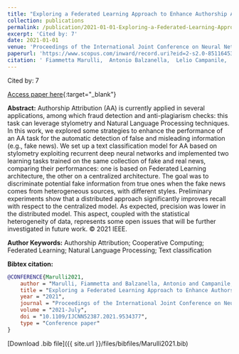 ```yaml
---
title: "Exploring a Federated Learning Approach to Enhance Authorship Attribution of Misleading Information from Heterogeneous Sources"
collection: publications
permalink: /publication/2021-01-01-Exploring-a-Federated-Learning-Approach-to-Enhance-Authorship-Attribution-of-Misleading-Information-from-Heterogeneous-Sources
excerpt: 'Cited by: 7'
date: 2021-01-01
venue: 'Proceedings of the International Joint Conference on Neural Networks'
paperurl: 'https://www.scopus.com/inward/record.uri?eid=2-s2.0-85116453728&doi=10.1109%2fIJCNN52387.2021.9534377&partnerID=40&md5=1a66f680877de40ba6525a359903672e'
citation: ' Fiammetta Marulli,  Antonio Balzanella,  Lelio Campanile,  Mauro Iacono,  Michele Mastroianni, &quot;Exploring a Federated Learning Approach to Enhance Authorship Attribution of Misleading Information from Heterogeneous Sources.&quot; Proceedings of the International Joint Conference on Neural Networks, 2021.'
---
```

Cited by: 7

[Access paper here](https://www.scopus.com/inward/record.uri?eid=2-s2.0-85116453728&doi=10.1109%2fIJCNN52387.2021.9534377&partnerID=40&md5=1a66f680877de40ba6525a359903672e){:target="_blank"}

 __Abstract:__ Authorship Attribution (AA) is currently applied in several applications, among which fraud detection and anti-plagiarism checks: this task can leverage stylometry and Natural Language Processing techniques. In this work, we explored some strategies to enhance the performance of an AA task for the automatic detection of false and misleading information (e.g., fake news). We set up a text classification model for AA based on stylometry exploiting recurrent deep neural networks and implemented two learning tasks trained on the same collection of fake and real news, comparing their performances: one is based on Federated Learning architecture, the other on a centralized architecture. The goal was to discriminate potential fake information from true ones when the fake news comes from heterogeneous sources, with different styles. Preliminary experiments show that a distributed approach significantly improves recall with respect to the centralized model. As expected, precision was lower in the distributed model. This aspect, coupled with the statistical heterogeneity of data, represents some open issues that will be further investigated in future work. © 2021 IEEE.

 __Author Keywords:__ Authorship Attribution; Cooperative Computing; Federated Learning; Natural Language Processing; Text classification

 __Bibtex citation:__ 
```bibtex 
@CONFERENCE{Marulli2021,
    author = "Marulli, Fiammetta and Balzanella, Antonio and Campanile, Lelio and Iacono, Mauro and Mastroianni, Michele",
    title = "Exploring a Federated Learning Approach to Enhance Authorship Attribution of Misleading Information from Heterogeneous Sources",
    year = "2021",
    journal = "Proceedings of the International Joint Conference on Neural Networks",
    volume = "2021-July",
    doi = "10.1109/IJCNN52387.2021.9534377",
    type = "Conference paper"
}

``` 
[Download .bib file]({{ site.url }}/files/bibfiles/Marulli2021.bib) 

